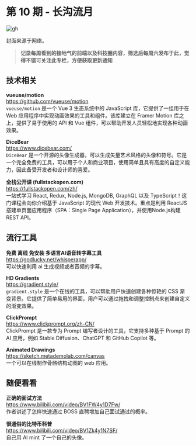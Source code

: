 # 第 10 期 - 长沟流月
![gh](https://cdn.jsdelivr.net/gh/BarryYangi/ObsStaticData@main/obsidian/16893859650003ygs2u.png)

封面来源于网络。

>**记录每周看到的接地气的前端以及科技圈内容，筛选后每周六发布于此，觉得不错可关注此专栏，方便获取更新通知**

## 技术相关
**vueuse/motion** \
https://github.com/vueuse/motion \
`vueuse/motion` 是一个 Vue 3 生态系统中的 JavaScript 库，它提供了一组用于在 Web 应用程序中实现动画效果的工具和组件。该库建立在 Framer Motion 库之上，提供了易于使用的 API 和 Vue 组件，可以帮助开发人员轻松地实现各种动画效果。

**DiceBear** \
https://www.dicebear.com/ \
`DiceBear` 是一个开源的头像生成器，可以生成矢量艺术风格的头像和符号。它是一个完全免费的工具，可以用于个人和商业项目，使用简单且具有高度的自定义能力，因此备受开发者和设计师的喜爱。

**全栈公开课 (fullstackopen.com)** \
https://fullstackopen.com/zh/ \
一站式学习 React, Redux, Node.js, MongoDB, GraphQL 以及 TypeScript！这门课程会向你介绍基于 JavaScript 的现代 Web 开发技术。重点是利用 ReactJS 搭建单页面应用程序（SPA：Single Page Application），并使用Node.js构建REST API。

## 流行工具
**免费 离线 免安装 多语言AI语音转字幕工具** \
https://godlucky.net/whisperapp/ \
可以快速利用 ai 生成视频或者音频的字幕。

**HD Gradients** \
https://gradient.style/ \
`gradient.style` 是一个在线的工具，可以帮助用户快速创建各种惊艳的 CSS 渐变背景。它提供了简单易用的界面，用户可以通过拖拽和调整控制点来创建自定义的渐变效果。

**ClickPrompt** \
https://www.clickprompt.org/zh-CN/ \
ClickPrompt 是一款专为 Prompt 编写者设计的工具，它支持多种基于 Prompt 的 AI 应用，例如 Stable Diffusion、ChatGPT 和 GitHub Copilot 等。

**Animated Drawings** \
https://sketch.metademolab.com/canvas \
一个可以在线制作骨骼结构动图的 web 应用。

## 随便看看
**正确的面试方法** \
https://www.bilibili.com/video/BV1FW4y1D7Fw/ \
作者讲述了怎样快速通过 BOSS 直聘增加自己面试通过的概率。

**很通俗的比特币科普** \
https://www.bilibili.com/video/BV1Zk4y1N7SF/ \
自己用 AI mint 了一个自己的头像。

